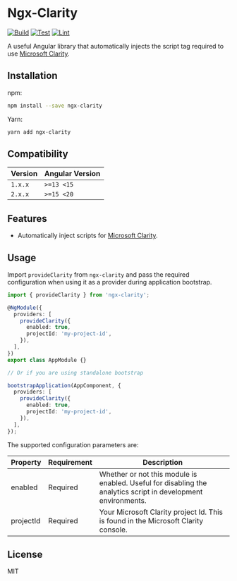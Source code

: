 # Ngx-Clarity

[![Build](https://github.com/jadengis/ngx-clarity/actions/workflows/test.yml/badge.svg)](https://github.com/jadengis/ngx-clarity/actions/workflows/test.yml)
[![Test](https://github.com/jadengis/ngx-clarity/actions/workflows/build.yml/badge.svg)](https://github.com/jadengis/ngx-clarity/actions/workflows/build.yml)
[![Lint](https://github.com/jadengis/ngx-clarity/actions/workflows/lint.yml/badge.svg)](https://github.com/jadengis/ngx-clarity/actions/workflows/lint.yml)

A useful Angular library that automatically injects the script tag required to use [Microsoft Clarity](https://clarity.microsoft.com/).

## Installation

npm:

```bash
npm install --save ngx-clarity
```

Yarn:

```bash
yarn add ngx-clarity
```

## Compatibility

| Version | Angular Version |
| ------- | --------------- |
| `1.x.x` | `>=13 <15`      |
| `2.x.x` | `>=15 <20`      |

## Features

- Automatically inject scripts for [Microsoft Clarity](https://clarity.microsoft.com/).

## Usage

Import `provideClarity` from `ngx-clarity` and pass the required configuration when using it as a provider during application bootstrap.

```typescript
import { provideClarity } from 'ngx-clarity';

@NgModule({
  providers: [
    provideClarity({
      enabled: true,
      projectId: 'my-project-id',
    }),
  ],
})
export class AppModule {}

// Or if you are using standalone bootstrap

bootstrapApplication(AppComponent, {
  providers: [
    provideClarity({
      enabled: true,
      projectId: 'my-project-id',
    }),
  ],
});
```

The supported configuration parameters are:

| Property  | Requirement | Description                                                                                                   |
| --------- | ----------- | ------------------------------------------------------------------------------------------------------------- |
| enabled   | Required    | Whether or not this module is enabled. Useful for disabling the analytics script in development environments. |
| projectId | Required    | Your Microsoft Clarity project Id. This is found in the Microsoft Clarity console.                            |

## License

MIT
